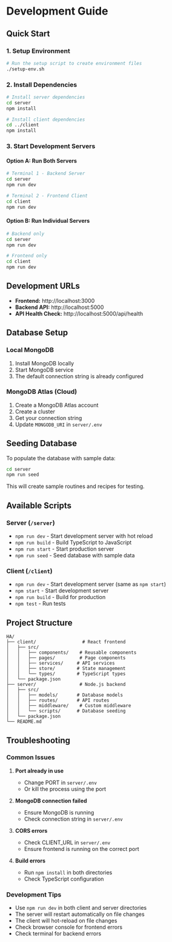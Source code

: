 # Development Guide

## Quick Start

### 1. Setup Environment
```bash
# Run the setup script to create environment files
./setup-env.sh
```

### 2. Install Dependencies
```bash
# Install server dependencies
cd server
npm install

# Install client dependencies
cd ../client
npm install
```

### 3. Start Development Servers

#### Option A: Run Both Servers
```bash
# Terminal 1 - Backend Server
cd server
npm run dev

# Terminal 2 - Frontend Client
cd client
npm run dev
```

#### Option B: Run Individual Servers
```bash
# Backend only
cd server
npm run dev

# Frontend only
cd client
npm run dev
```

## Development URLs

- **Frontend:** http://localhost:3000
- **Backend API:** http://localhost:5000
- **API Health Check:** http://localhost:5000/api/health

## Database Setup

### Local MongoDB
1. Install MongoDB locally
2. Start MongoDB service
3. The default connection string is already configured

### MongoDB Atlas (Cloud)
1. Create a MongoDB Atlas account
2. Create a cluster
3. Get your connection string
4. Update `MONGODB_URI` in `server/.env`

## Seeding Database

To populate the database with sample data:

```bash
cd server
npm run seed
```

This will create sample routines and recipes for testing.

## Available Scripts

### Server (`/server`)
- `npm run dev` - Start development server with hot reload
- `npm run build` - Build TypeScript to JavaScript
- `npm run start` - Start production server
- `npm run seed` - Seed database with sample data

### Client (`/client`)
- `npm run dev` - Start development server (same as `npm start`)
- `npm start` - Start development server
- `npm run build` - Build for production
- `npm test` - Run tests

## Project Structure

```
HA/
├── client/                 # React frontend
│   ├── src/
│   │   ├── components/    # Reusable components
│   │   ├── pages/         # Page components
│   │   ├── services/     # API services
│   │   ├── store/        # State management
│   │   └── types/        # TypeScript types
│   └── package.json
├── server/                # Node.js backend
│   ├── src/
│   │   ├── models/       # Database models
│   │   ├── routes/       # API routes
│   │   ├── middleware/    # Custom middleware
│   │   └── scripts/      # Database seeding
│   └── package.json
└── README.md
```

## Troubleshooting

### Common Issues

1. **Port already in use**
   - Change PORT in `server/.env`
   - Or kill the process using the port

2. **MongoDB connection failed**
   - Ensure MongoDB is running
   - Check connection string in `server/.env`

3. **CORS errors**
   - Check CLIENT_URL in `server/.env`
   - Ensure frontend is running on the correct port

4. **Build errors**
   - Run `npm install` in both directories
   - Check TypeScript configuration

### Development Tips

- Use `npm run dev` in both client and server directories
- The server will restart automatically on file changes
- The client will hot-reload on file changes
- Check browser console for frontend errors
- Check terminal for backend errors
